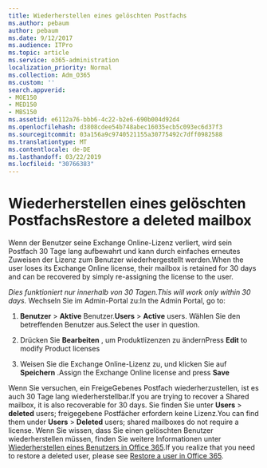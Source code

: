 ```yaml
---
title: Wiederherstellen eines gelöschten Postfachs
ms.author: pebaum
author: pebaum
ms.date: 9/12/2017
ms.audience: ITPro
ms.topic: article
ms.service: o365-administration
localization_priority: Normal
ms.collection: Adm_O365
ms.custom: ''
search.appverid:
- MOE150
- MED150
- MBS150
ms.assetid: e6112a76-bbb6-4c22-b2e6-690b004d92d4
ms.openlocfilehash: d3808cdee54b748abec16035ecb5c093ec6d37f3
ms.sourcegitcommit: 03a156a9c9740521155a30775492c7dff0982588
ms.translationtype: MT
ms.contentlocale: de-DE
ms.lasthandoff: 03/22/2019
ms.locfileid: "30766383"
---
```

# <a name="restore-a-deleted-mailbox"></a><span data-ttu-id="2fc0b-102">Wiederherstellen eines gelöschten Postfachs</span><span class="sxs-lookup"><span data-stu-id="2fc0b-102">Restore a deleted mailbox</span></span>

<span data-ttu-id="2fc0b-103">Wenn der Benutzer seine Exchange Online-Lizenz verliert, wird sein Postfach 30 Tage lang aufbewahrt und kann durch einfaches erneutes Zuweisen der Lizenz zum Benutzer wiederhergestellt werden.</span><span class="sxs-lookup"><span data-stu-id="2fc0b-103">When the user loses its Exchange Online license, their mailbox is retained for 30 days and can be recovered by simply re-assigning the license to the user.</span></span>
  
 <span data-ttu-id="2fc0b-104">*Dies funktioniert nur innerhalb von 30 Tagen.*</span><span class="sxs-lookup"><span data-stu-id="2fc0b-104">*This will work only within 30 days.*</span></span>  <span data-ttu-id="2fc0b-105">Wechseln Sie im Admin-Portal zu:</span><span class="sxs-lookup"><span data-stu-id="2fc0b-105">In the Admin Portal, go to:</span></span> 
  
1. <span data-ttu-id="2fc0b-106">**Benutzer** \> **Aktive** Benutzer.</span><span class="sxs-lookup"><span data-stu-id="2fc0b-106">**Users** \> **Active** users.</span></span> <span data-ttu-id="2fc0b-107">Wählen Sie den betreffenden Benutzer aus.</span><span class="sxs-lookup"><span data-stu-id="2fc0b-107">Select the user in question.</span></span> 
    
2. <span data-ttu-id="2fc0b-108">Drücken Sie **Bearbeiten** , um Produktlizenzen zu ändern</span><span class="sxs-lookup"><span data-stu-id="2fc0b-108">Press **Edit** to modify Product licenses</span></span> 
    
3. <span data-ttu-id="2fc0b-109">Weisen Sie die Exchange Online-Lizenz zu, und klicken Sie auf **Speichern** .</span><span class="sxs-lookup"><span data-stu-id="2fc0b-109">Assign the Exchange Online license and press **Save**</span></span>
    
<span data-ttu-id="2fc0b-110">Wenn Sie versuchen, ein FreigeGebenes Postfach wiederherzustellen, ist es auch 30 Tage lang wiederherstellbar.</span><span class="sxs-lookup"><span data-stu-id="2fc0b-110">If you are trying to recover a Shared mailbox, it is also recoverable for 30 days.</span></span> <span data-ttu-id="2fc0b-111">Sie finden Sie unter **Users** \> **deleted** users; freigegebene Postfächer erfordern keine Lizenz.</span><span class="sxs-lookup"><span data-stu-id="2fc0b-111">You can find them under **Users** \> **Deleted** users; shared mailboxes do not require a license.</span></span> <span data-ttu-id="2fc0b-112">Wenn Sie wissen, dass Sie einen gelöschten Benutzer wiederherstellen müssen, finden Sie weitere Informationen unter [Wiederherstellen eines Benutzers in Office 365](https://docs.microsoft.com/en-us/office365/admin/add-users/restore-user).</span><span class="sxs-lookup"><span data-stu-id="2fc0b-112">If you realize that you need to restore a deleted user, please see [Restore a user in Office 365](https://docs.microsoft.com/en-us/office365/admin/add-users/restore-user).</span></span>
  


